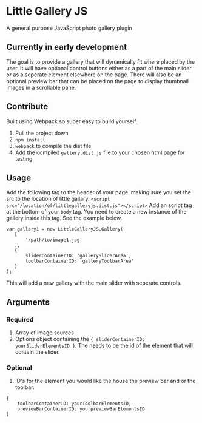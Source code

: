 # Little Gallery JS

A general purpose JavaScript photo gallery plugin  

## Currently in early development

The goal is to provide a gallery that will dynamically fit where placed by the user.
It will have optional control buttons either as a part of the main slider or as a seperate element elsewhere on the page.
There will also be an optional preview bar that can be placed on the page to display thumbnail images in a scrollable pane.  

## Contribute

Built using Webpack so super easy to build yourself. 
1. Pull the project down
2. `npm install`
3. `webpack` to compile the dist file
4. Add the compiled `gallery.dist.js` file to your chosen html page for testing

## Usage

Add the following tag to the header of your page. making sure you set the src to the location of little gallary.
`<script src="/location/of/littlegalleryjs.dist.js"></script>`
Add an script tag at the bottom of your `body` tag.
You need to create a new instance of the gallery inside this tag. See the example below.

```
var gallery1 = new LittleGalleryJS.Gallery(
   [
       '/path/to/image1.jpg'
   ],
   {
       sliderContainerID: 'gallerySliderArea', 
       toolbarContainerID: 'galleryToolbarArea' 
   }
);
```

This will add a new gallery with the main slider with seperate controls.

## Arguments

### Required

1. Array of image sources
2. Options object containing the `{ sliderContainerID: yourSliderElementsID }`. The needs to be the id of the element that will contain the slider.  

### Optional

1. ID's for the element you would like the house the preview bar and or the toolbar.
```
{ 
    toolbarContainerID: yourToolbarElementsID, 
    previewBarContainerID: yourpreviewBarElementsID 
}
```
